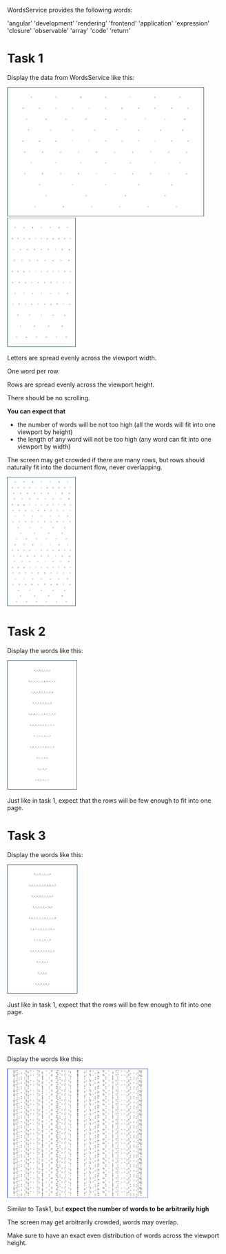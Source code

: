 
WordsService provides the following words:

'angular'
'development'
'rendering'
'frontend'
'application'
'expression'
'closure'
'observable'
'array'
'code'
'return'

# Task 1

Display the data from WordsService like this:

<img src="https://github.com/webcrafters/ng-arrays-exercise/blob/master/sol1_1.png?raw=true" height="300">
<br/>
<img src="https://github.com/webcrafters/ng-arrays-exercise/blob/master/sol1_2.png?raw=true" height="300">

Letters are spread evenly across the viewport width.

One word per row.

Rows are spread evenly across the viewport height.

There should be no scrolling.

**You can expect that**

- the number of words will be not too high (all the words will fit into one viewport by height)
- the length of any word will not be too high (any word can fit into one viewport by width)

The screen may get crowded if there are many rows, but rows should naturally fit into the document flow, never overlapping.

<img src="https://github.com/webcrafters/ng-arrays-exercise/blob/master/sol1_3.png?raw=true" height="300">

# Task 2

Display the words like this:

<img src="https://github.com/webcrafters/ng-arrays-exercise/blob/master/sol2.png?raw=true" height="300">

Just like in task 1, expect that the rows will be few enough to fit into one page.

# Task 3

Display the words like this:

<img src="https://github.com/webcrafters/ng-arrays-exercise/blob/master/sol3.png?raw=true" height="300">

Just like in task 1, expect that the rows will be few enough to fit into one page.
# Task 4

Display the words like this: 

<img src="https://github.com/webcrafters/ng-arrays-exercise/blob/master/sol4.png?raw=true" height="300">

Similar to Task1, but **expect the number of words to be arbitrarily high**

The screen may get arbitrarily crowded, words may overlap. 

Make sure to have an exact even distribution of words across the viewport height.
